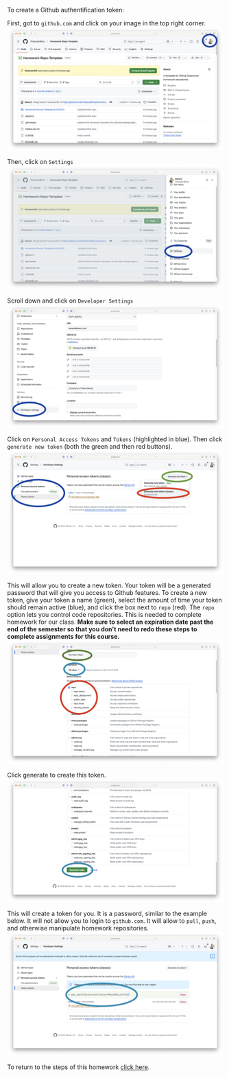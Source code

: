 To create a Github authentification token:

First, got to `github.com` and click on your image in the top right corner.
![alt text](img/1picture.png)

Then, click on `Settings`
![alt text](img/2settings.png)

Scroll down and click on `Developer Settings`
![alt text](img/3developersettings.png)

Click on `Personal Access Tokens` and `Tokens` (highlighted in blue).  Then click `generate new token` (both the green and then red buttons).
![alt text](img/4createnew.png)

This will allow you to create a new token.  Your token will be a generated password that will give you access to Github features.  To create a new token, give your token a name (green), select the amount of time your token should remain active (blue), and click the box next to `repo` (red).  The `repo` option lets you control code repositories.  This is needed to complete homework for our class.  **Make sure to select an expiration date past the end of the semester so that you don't need to redo these steps to complete assignments for this course.**
![alt text](img/5token.png)

Click generate to create this token.
![alt text](img/6generate.png)

This will create a token for you.  It is a password, similar to the example below.  It will not allow you to login to `github.com`.  It will allow to `pull`, `push`, and otherwise manipulate homework repositories.
![alt text](img/7password.png)

To return to the steps of this homework [click here](README.md).

